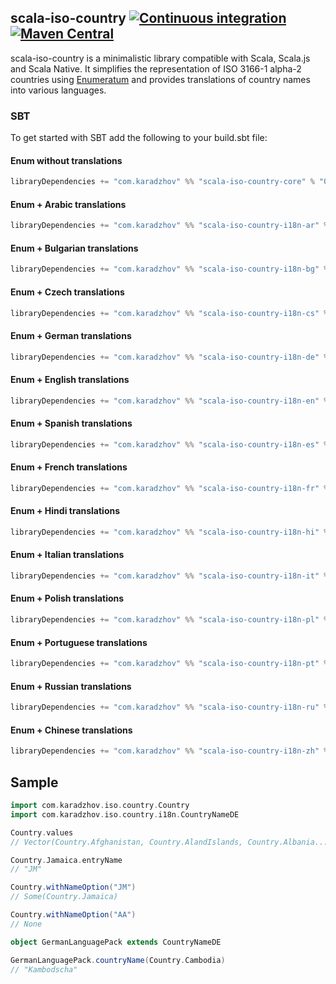 ## scala-iso-country [![Continuous integration](https://github.com/karadzhov/scala-iso-country/actions/workflows/release.yml/badge.svg)](https://github.com/karadzhov/scala-iso-country/actions/workflows/release.yml) [![Maven Central](https://maven-badges.herokuapp.com/maven-central/com.karadzhov/scala-iso-country-core_2.12/badge.svg)](https://maven-badges.herokuapp.com/maven-central/com.karadzhov/scala-iso-country-core_2.12)

scala-iso-country is a minimalistic library compatible with Scala, Scala.js and Scala Native. It simplifies the representation of ISO 3166-1 alpha-2 countries using [Enumeratum](https://github.com/lloydmeta/enumeratum) and provides translations of country names into various languages.

### SBT

To get started with SBT add the following to your build.sbt file:

#### Enum without translations
``` scala   
libraryDependencies += "com.karadzhov" %% "scala-iso-country-core" % "0.4.0"
```

#### Enum + Arabic translations
``` scala   
libraryDependencies += "com.karadzhov" %% "scala-iso-country-i18n-ar" % "0.4.0"
```

#### Enum + Bulgarian translations 
``` scala   
libraryDependencies += "com.karadzhov" %% "scala-iso-country-i18n-bg" % "0.4.0"
```

#### Enum + Czech translations 
``` scala   
libraryDependencies += "com.karadzhov" %% "scala-iso-country-i18n-cs" % "0.4.0"
```

#### Enum + German translations 
``` scala   
libraryDependencies += "com.karadzhov" %% "scala-iso-country-i18n-de" % "0.4.0"
```

#### Enum + English translations
``` scala   
libraryDependencies += "com.karadzhov" %% "scala-iso-country-i18n-en" % "0.4.0"
```

#### Enum + Spanish translations
``` scala   
libraryDependencies += "com.karadzhov" %% "scala-iso-country-i18n-es" % "0.4.0"
```

#### Enum + French translations
``` scala   
libraryDependencies += "com.karadzhov" %% "scala-iso-country-i18n-fr" % "0.4.0"
```

#### Enum + Hindi translations
``` scala   
libraryDependencies += "com.karadzhov" %% "scala-iso-country-i18n-hi" % "0.4.0"
```

#### Enum + Italian translations
``` scala   
libraryDependencies += "com.karadzhov" %% "scala-iso-country-i18n-it" % "0.4.0"
```

#### Enum + Polish translations
``` scala   
libraryDependencies += "com.karadzhov" %% "scala-iso-country-i18n-pl" % "0.4.0"
```

#### Enum + Portuguese translations
``` scala   
libraryDependencies += "com.karadzhov" %% "scala-iso-country-i18n-pt" % "0.4.0"
```

#### Enum + Russian translations
``` scala   
libraryDependencies += "com.karadzhov" %% "scala-iso-country-i18n-ru" % "0.4.0"
```

#### Enum + Chinese translations
``` scala   
libraryDependencies += "com.karadzhov" %% "scala-iso-country-i18n-zh" % "0.4.0"
```

## Sample

```scala
import com.karadzhov.iso.country.Country
import com.karadzhov.iso.country.i18n.CountryNameDE

Country.values
// Vector(Country.Afghanistan, Country.AlandIslands, Country.Albania...)

Country.Jamaica.entryName
// "JM"

Country.withNameOption("JM")
// Some(Country.Jamaica)

Country.withNameOption("AA")
// None

object GermanLanguagePack extends CountryNameDE

GermanLanguagePack.countryName(Country.Cambodia)
// "Kambodscha"

```